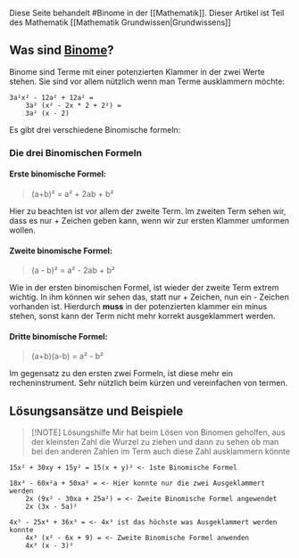 Diese Seite behandelt #Binome in der [[Mathematik]]. Dieser Artikel ist Teil des Mathematik [[Mathematik Grundwissen|Grundwissens]]
## Was sind [Binome](https://de.wikipedia.org/wiki/Binom)?
Binome sind Terme mit einer potenzierten Klammer in der zwei Werte stehen. Sie sind vor allem nützlich wenn man Terme ausklammern möchte:
```text
3a²x² - 12a² + 12a² = 
	3a² (x² - 2x * 2 + 2²) =
	3a² (x - 2)
```
Es gibt drei verschiedene Binomische formeln:
### Die drei Binomischen Formeln

#### Erste binomische Formel:

> (a+b)² = a² + 2ab + b²

Hier zu beachten ist vor allem der zweite Term. Im zweiten Term sehen wir, dass es nur + Zeichen geben kann, wenn wir zur ersten Klammer umformen wollen.

#### Zweite binomische Formel:

> (a - b)² = a² - 2ab + b²

Wie in der ersten binomischen Formel, ist wieder der zweite Term extrem wichtig. In ihm können wir sehen das, statt nur + Zeichen, nun ein - Zeichen vorhanden ist. Hierdurch **muss** in der potenzierten klammer ein minus stehen, sonst kann der Term nicht mehr korrekt ausgeklammert werden.

#### Dritte binomische Formel:

> (a+b)(a-b) = a² - b²

Im gegensatz zu den ersten zwei Formeln, ist diese mehr ein recheninstrument. Sehr nützlich beim kürzen und vereinfachen von termen.

## Lösungsansätze und Beispiele

> [!NOTE] Lösungshilfe
> Mir hat beim Lösen von Binomen geholfen, aus der kleinsten Zahl die Wurzel zu ziehen und dann zu sehen ob man bei den anderen Zahlen im Term auch diese Zahl ausklammern könnte

```
15x² + 30xy + 15y² = 15(x + y)² <- 1ste Binomische Formel

18x³ - 60x²a + 50xa² = <- Hier konnte nur die zwei Ausgeklammert werden
	2x (9x² - 30xa + 25a²) = <- Zweite Binomische Formel angewendet
	2x (3x - 5a)²

4x⁵ - 25x⁴ + 36x³ = <- 4x³ ist das höchste was Ausgeklammert werden konnte 
	4x³ (x² - 6x + 9) = <- Zweite Binomische Formel anwenden
	4x³ (x - 3)²
```
